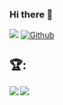 ### Hi there 👋
![](https://visitor-badge.laobi.icu/badge?page_id=ppbasleng)
[![Github](https://img.shields.io/github/followers/ppbasleng?label=Follow&style=social)](https://github.com/ppbasleng)
## :trophy::
<div>
<a href="https://readme-stats-cfgj2cxdy.vercel.app/api?username=ppbasleng&count_private=true&show_icons=true&theme=great-gatsby">
  <img  align="left" src="https://readme-stats-cfgj2cxdy.vercel.app/api?username=ppbasleng&count_private=true&show_icons=true&theme=great-gatsby" />
</a>
<a href="https://readme-stats-cfgj2cxdy.vercel.app/api/top-langs/?username=ppbasleng&hide=php&theme=great-gatsby">
  <img align="left" src="https://readme-stats-cfgj2cxdy.vercel.app/api/top-langs/?username=ppbasleng&hide=php&theme=great-gatsby" />
</a>
</div>



<!--
**ppbasleng/ppbasleng** is a ✨ _special_ ✨ repository because its `README.md` (this file) appears on your GitHub profile.

Here are some ideas to get you started:

- 🔭 I’m currently working on ...
- 🌱 I’m currently learning ...
- 👯 I’m looking to collaborate on ...
- 🤔 I’m looking for help with ...
- 💬 Ask me about ...
- 📫 How to reach me: ...
- 😄 Pronouns: ...
- ⚡ Fun fact: ...
-->
